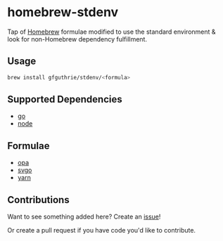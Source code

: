 # homebrew-stdenv
Tap of [Homebrew](https://github.com/Homebrew) formulae modified to use the standard environment &amp; look for non-Homebrew dependency fulfillment.

## Usage
```sh
brew install gfguthrie/stdenv/<formula>
```

## Supported Dependencies
- [go](https://github.com/gfguthrie/homebrew-stdenv/blob/master/std_requirements/std_go_requirement.rb)
- [node](https://github.com/gfguthrie/homebrew-stdenv/blob/master/std_requirements/std_node_requirement.rb)

## Formulae
- [opa](https://github.com/gfguthrie/homebrew-stdenv/blob/master/Formula/opa.rb)
- [svgo](https://github.com/gfguthrie/homebrew-stdenv/blob/master/Formula/svgo.rb)
- [yarn](https://github.com/gfguthrie/homebrew-stdenv/blob/master/Formula/yarn.rb)

## Contributions
Want to see something added here? Create an [issue](https://github.com/gfguthrie/homebrew-stdenv/issues/new)!

Or create a pull request if you have code you'd like to contribute.
